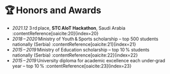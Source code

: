 # 🏆 Honors and Awards  
- *2021.12* 3 rd place, **STC AIoT Hackathon**, Saudi Arabia :contentReference[oaicite:20]{index=20}  
- *2018 – 2020* Ministry of Youth & Sports scholarship – top 500 students nationally (Serbia) :contentReference[oaicite:21]{index=21}  
- *2015 – 2019* Ministry of Education scholarship – top 10 % students nationally (Serbia) :contentReference[oaicite:22]{index=22}  
- *2015 – 2019* University diploma for academic excellence each under‑grad year – top 10 % :contentReference[oaicite:23]{index=23}